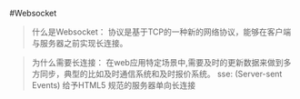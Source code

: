 #Websocket

 >什么是Websocket： 协议是基于TCP的一种新的网络协议，能够在客户端与服务器之前实现长连接。
 
 > 为什么需要长连接： 在web应用特定场景中,需要及时的更新数据来做到多方同步，典型的比如及时通信系统和及时报价系统。
 > sse: (Server-sent Events) 给予HTML5 规范的服务器单向长连接
 
